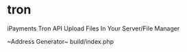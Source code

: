 # tron
iPayments Tron API
Upload Files In Your Server/File Manager

~Address Generator~
build/index.php
